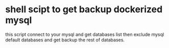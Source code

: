 # shell scipt to get backup dockerized mysql

this script connect to your mysql and get databases list
then exclude mysql default databases and get backup the rest of databases.
